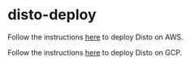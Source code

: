 # disto-deploy

Follow the instructions [here](https://docs.distoai.com/self-hosting-aws/deploy) to deploy Disto on AWS.

Follow the instructions [here](https://docs.distoai.com/self-hosting-gcp/deploy) to deploy Disto on GCP.
